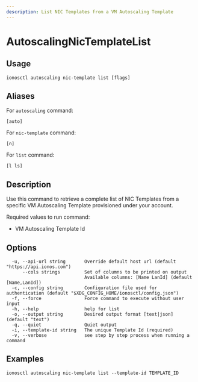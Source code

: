 ```yaml
---
description: List NIC Templates from a VM Autoscaling Template
---
```


# AutoscalingNicTemplateList

## Usage

```text
ionosctl autoscaling nic-template list [flags]
```

## Aliases

For `autoscaling` command:

```text
[auto]
```

For `nic-template` command:

```text
[n]
```

For `list` command:

```text
[l ls]
```

## Description

Use this command to retrieve a complete list of NIC Templates from a specific VM Autoscaling Template provisioned under your account.

Required values to run command:

* VM Autoscaling Template Id

## Options

```text
  -u, --api-url string       Override default host url (default "https://api.ionos.com")
      --cols strings         Set of columns to be printed on output 
                             Available columns: [Name LanId] (default [Name,LanId])
  -c, --config string        Configuration file used for authentication (default "$XDG_CONFIG_HOME/ionosctl/config.json")
  -f, --force                Force command to execute without user input
  -h, --help                 help for list
  -o, --output string        Desired output format [text|json] (default "text")
  -q, --quiet                Quiet output
  -i, --template-id string   The unique Template Id (required)
  -v, --verbose              see step by step process when running a command
```

## Examples

```text
ionosctl autoscaling nic-template list --template-id TEMPLATE_ID
```

